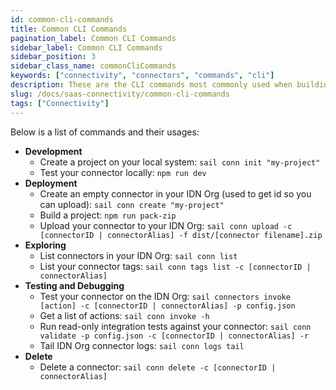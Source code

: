 ```yaml
---
id: common-cli-commands
title: Common CLI Commands
pagination_label: Common CLI Commands
sidebar_label: Common CLI Commands
sidebar_position: 3
sidebar_class_name: commonCliCommands
keywords: ["connectivity", "connectors", "commands", "cli"]
description: These are the CLI commands most commonly used when building SaaS Connectors.
slug: /docs/saas-connectivity/common-cli-commands
tags: ["Connectivity"]
---
```


Below is a list of commands and their usages:

- **Development**
  - Create a project on your local system: `sail conn init "my-project"`
  - Test your connector locally: `npm run dev`
- **Deployment**
  - Create an empty connector in your IDN Org (used to get id so you can
    upload): `sail conn create "my-project"`
  - Build a project: `npm run pack-zip`
  - Upload your connector to your IDN Org:
    `sail conn upload -c [connectorID | connectorAlias] -f dist/[connector filename].zip`
- **Exploring**
  - List connectors in your IDN Org: `sail conn list`
  - List your connector tags:
    `sail conn tags list -c [connectorID | connectorAlias]`
- **Testing and Debugging**
  - Test your connector on the IDN Org:
    `sail connectors invoke [action] -c [connectorID | connectorAlias] -p config.json`
  - Get a list of actions: `sail conn invoke -h`
  - Run read-only integration tests against your connector:
    `sail conn validate -p config.json -c [connectorID | connectorAlias] -r`
  - Tail IDN Org connector logs: `sail conn logs tail`
- **Delete**
  - Delete a connector: `sail conn delete -c [connectorID | connectorAlias]`
